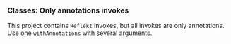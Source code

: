 ### Classes: Only annotations invokes

This project contains `Reflekt` invokes, but all invokes are only annotations. 
Use one `withAnnotations` with several arguments.
